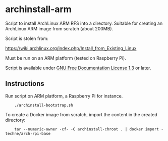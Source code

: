 archinstall-arm
===============

Script to install ArchLinux ARM RFS into a directory. Suitable for
creating an ArchLinux ARM image from scratch (about 200MB).

Script is stolen from:

  https://wiki.archlinux.org/index.php/Install_from_Existing_Linux

Must be run on an ARM platform (tested on Raspberry Pi).

Script is available under
[GNU Free Documentation License 1.3](http://www.gnu.org/copyleft/fdl.html)
or later.

Instructions
------------

Run script on ARM platform, a Raspberry Pi for instance.

        ./archinstall-bootstrap.sh

To create a Docker image from scratch, import the content in the
created directory:

        tar --numeric-owner -cf- -C archinstall-chroot . | docker import - techne/arch-rpi-base
